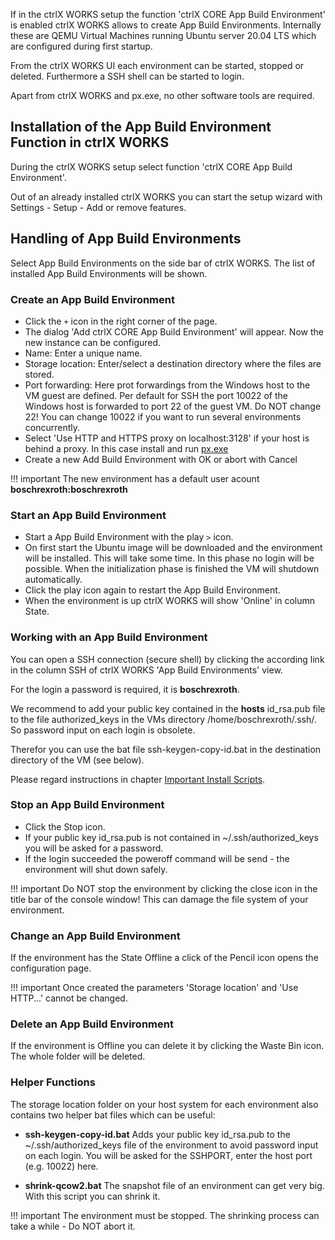 If in the ctrlX WORKS setup the function 'ctrlX CORE App Build Environment' is enabled ctrlX WORKS allows to create App Build Environments. Internally these are QEMU Virtual Machines running Ubuntu server 20.04 LTS which are configured during first startup. 

From the ctrlX WORKS UI each environment can be started, stopped or deleted. Furthermore a SSH shell can be started to login.

Apart from ctrlX WORKS and px.exe, no other software tools are required.

## Installation of the App Build Environment Function in ctrlX WORKS

During the ctrlX WORKS setup select function 'ctrlX CORE App Build Environment'.

Out of an already installed ctrlX WORKS you can start the setup wizard with Settings - Setup - Add or remove features.

## Handling of App Build Environments

Select App Build Environments on the side bar of ctrlX WORKS. The list of installed App Build Environments will be shown.

### Create an App Build Environment

* Click the `+` icon in the right corner of the page. 
* The dialog 'Add ctrlX CORE App Build Environment' will appear.  Now the new instance can be configured.
* Name: Enter a unique name.
* Storage location: Enter/select a destination directory where the files are stored.
* Port forwarding: Here prot forwardings from the Windows host to the VM guest are defined. Per default for SSH the port 10022 of the Windows host is forwarded to port 22 of the guest VM. Do NOT change 22! You can change 10022 if you want to run several environments concurrently.
* Select 'Use HTTP and HTTPS proxy on localhost:3128' if your host is behind a proxy. In this case install and run [px.exe](px.md)
* Create a new Add Build Environment with OK or abort with Cancel

!!! important
    The new environment has a default user acount __boschrexroth:boschrexroth__

### Start an App Build Environment

* Start a App Build Environment with the play `>` icon.
* On first start the Ubuntu image will be downloaded and the environment will be installed. This will take some time. In this phase no login will be possible. When the initialization phase is finished the VM will shutdown automatically. 
* Click the play icon again to restart the App Build Environment.
* When the environment is up ctrlX WORKS will show 'Online' in column State.

### Working with an App Build Environment

You can open a SSH connection (secure shell) by clicking the according link in the column SSH of ctrlX WORKS 'App Build Environments' view.

For the login a password is required, it is __boschrexroth__.

We recommend to add your public key contained in the __hosts__ id_rsa.pub file to the file authorized_keys in the VMs directory /home/boschrexroth/.ssh/. So password input on each login is obsolete. 

Therefor you can use the bat file ssh-keygen-copy-id.bat in the destination directory of the VM (see below).

Please regard instructions in chapter [Important Install Scripts](install-scripts.md).

### Stop an App Build Environment

* Click the Stop icon.
* If your public key id_rsa.pub is not contained in ~/.ssh/authorized_keys you will be asked for a password.
* If the login succeeded the poweroff command will be send - the environment will shut down safely.

!!! important
    Do NOT stop the environment by clicking the close icon in the title bar of the console window! This can damage the file system of your environment.

### Change an App Build Environment

If the environment has the State Offline a click of the Pencil icon opens the configuration page. 

!!! important
    Once created the parameters 'Storage location' and 'Use HTTP...' cannot be changed.

### Delete an App Build Environment 

If the environment is Offline you can delete it by clicking the Waste Bin icon. The whole folder will be deleted.

### Helper Functions

The storage location folder on your host system for each environment also contains two helper bat files which can be useful:

* __ssh-keygen-copy-id.bat__ Adds your public key id_rsa.pub to the ~/.ssh/authorized_keys file of the environment to avoid password input on each login. You will be asked for the SSHPORT, enter the host port (e.g. 10022) here.

* __shrink-qcow2.bat__ The snapshot file of an environment can get very big. With this script you can shrink it. 

!!! important
    The environment must be stopped. The shrinking process can take a while - Do NOT abort it.

